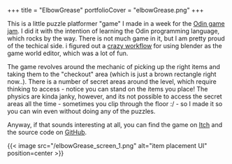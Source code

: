 +++
title = "ElbowGrease"
portfolioCover = "elbowGrease.png"
+++


This is a little puzzle platformer "game" I made in a week for the [Odin game jam](https://itch.io/jam/odin-7-day-jam). 
I did it with the intention of learning the Odin programming language, which rocks by the way.
There is not much game in it, but I am pretty proud of the techical side.
i figured out a [crazy workflow](/posts/blender-as-game-editor) for using blender as the game world editor, which was a lot of fun.

The game revolves around the mechanic of picking up the right items and taking them to the "checkout" area (which is just a brown rectangle right now..).
There is a number of secret areas around the level, which require thinking to access - notice you can stand on the items you place!
The physics are kinda janky, however, and its not possible to access the secret areas all the time - sometimes you clip through the floor :/ - so I made it so you can win even without doing any of the puzzles.

Anyway, if that sounds interesting at all, you can find the game on [Itch](https://ddcveng.itch.io/elbow-grease) and the source code on [GitHub](https://github.com/ddcveng/ElbowGrease).

{{< image src="/elbowGrease_screen_1.png" alt="item placement UI" position=center >}}
